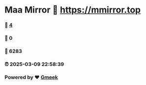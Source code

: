 # Maa Mirror :link: https://mmirror.top 
### :page_facing_up: [4](https://mmirror.top/tag.html) 
### :speech_balloon: 0 
### :hibiscus: 6283 
### :alarm_clock: 2025-03-09 22:58:39 
### Powered by :heart: [Gmeek](https://github.com/Meekdai/Gmeek)
